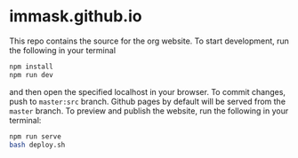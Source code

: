 # immask.github.io

This repo contains the source for the org website. To start development, run the following in your terminal

```bash
npm install
npm run dev
```

and then open the specified localhost in your browser. To commit changes, push to `master:src` branch. Github pages by default will be served from the `master` branch. To preview and publish the website, run the following in your terminal:

```bash
npm run serve
bash deploy.sh
```
